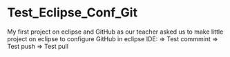 # Test_Eclipse_Conf_Git
My first project on eclipse and GitHub as our teacher asked us to make little project on eclipse to configure GitHub in eclipse IDE: 
=> Test commmint
=> Test push
=> Test pull
